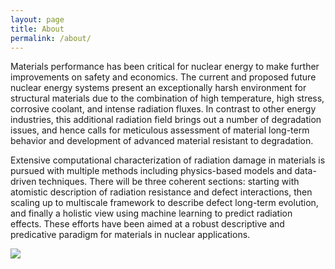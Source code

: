 ```yaml
---
layout: page
title: About
permalink: /about/
---
```

Materials performance has been critical for nuclear energy to make further improvements on safety and economics. The current and proposed future nuclear energy systems present an exceptionally harsh environment for structural materials due to the combination of high temperature, high stress, corrosive coolant, and intense radiation fluxes. In contrast to other energy industries, this additional radiation field brings out a number of degradation issues, and hence calls for meticulous assessment of material long-term behavior and development of advanced material resistant to degradation. 

Extensive computational characterization of radiation damage in materials is pursued  with multiple methods including physics-based models and data-driven techniques. There will be three coherent sections: starting with atomistic description of radiation resistance and defect interactions, then scaling up to multiscale framework to describe defect long-term evolution, and finally a holistic view using machine learning to predict radiation effects. These efforts have been aimed at a robust descriptive and predicative paradigm for materials in nuclear applications.

 
<img src="../images/research/multi_scale.png">


  
